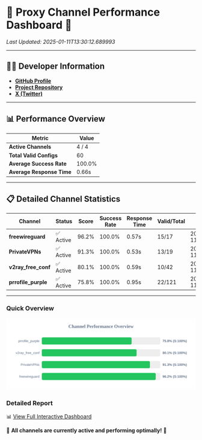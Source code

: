 # 🌟 Proxy Channel Performance Dashboard 🌟

_Last Updated: 2025-01-11T13:30:12.689993_

---

## 👩‍💻 Developer Information

- **[GitHub Profile](https://github.com/4n0nymou3)**  
- **[Project Repository](https://github.com/4n0nymou3/multi-proxy-config-fetcher)**  
- **[X (Twitter)](https://x.com/4n0nymou3)**  

---

## 📊 Performance Overview

| Metric                | Value       |
|-----------------------|-------------|
| **Active Channels**   | 4 / 4       |
| **Total Valid Configs** | 60          |
| **Average Success Rate** | 100.0%      |
| **Average Response Time** | 0.66s       |

---

## 📋 Detailed Channel Statistics

| Channel          | Status     | Score  | Success Rate | Response Time | Valid/Total | Last Success               |
|------------------|------------|--------|--------------|---------------|-------------|----------------------------|
| **freewireguard**  | ✅ Active  | 96.2%  | 100.0% | 0.57s         | 15/17       | 2025-01-11T13:30:12.688164 |
| **PrivateVPNs**  | ✅ Active  | 91.3%  | 100.0% | 0.53s         | 13/19       | 2025-01-11T13:30:12.087422 |
| **v2ray_free_conf**  | ✅ Active  | 80.1%  | 100.0% | 0.59s         | 10/42       | 2025-01-11T13:30:11.522746 |
| **prrofile_purple**  | ✅ Active  | 75.8%  | 100.0% | 0.95s         | 22/121       | 2025-01-11T13:30:10.887159 |

---

### Quick Overview
<div align="center">
  <a href="https://raw.githubusercontent.com/nullluser/NullRepo/refs/heads/main/assets/channel_stats_chart.svg">
    <img src="https://raw.githubusercontent.com/nullluser/NullRepo/refs/heads/main/assets/channel_stats_chart.svg" alt="Source Performance Statistics" width="800">
  </a>
</div>

### Detailed Report
📊 [View Full Interactive Dashboard](https://htmlpreview.github.io/?https://github.com/nullluser/NullRepo/blob/main/assets/performance_report.html)

🎉 **All channels are currently active and performing optimally!** 🎉
